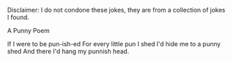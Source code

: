 Disclaimer: I do not condone these jokes, they are from a collection of jokes I found.

A Punny Poem

If I were to be pun-ish-ed
For every little pun I shed
I'd hide me to a punny shed
And there I'd hang my punnish head.

